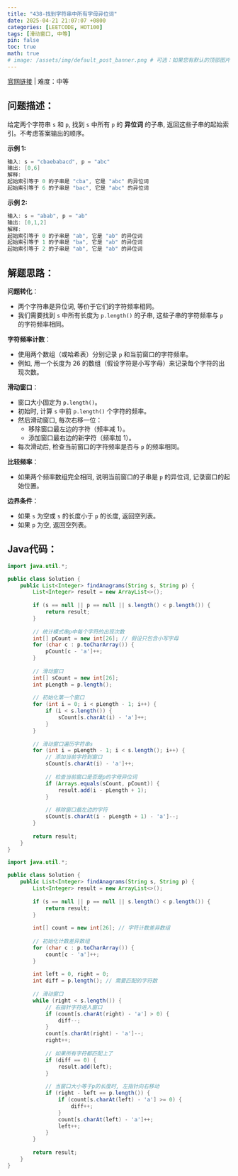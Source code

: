 ```yaml
---
title: "438-找到字符串中所有字母异位词"
date: 2025-04-21 21:07:07 +0800
categories: [LEETCODE, HOT100]
tags: [滑动窗口, 中等]
pin: false
toc: true
math: true
# image: /assets/img/default_post_banner.png # 可选：如果您有默认的顶部图片, 取消注释并修改路径
---
```


[官网链接](https://leetcode.cn/problems/find-all-anagrams-in-a-string/) \| 难度：中等

## 问题描述：

给定两个字符串 `s` 和 `p`, 找到 `s` 中所有 `p` 的 **异位词** 的子串, 返回这些子串的起始索引。不考虑答案输出的顺序。


**示例 1:**

```java
输入: s = "cbaebabacd", p = "abc"
输出: [0,6]
解释:
起始索引等于 0 的子串是 "cba", 它是 "abc" 的异位词
起始索引等于 6 的子串是 "bac", 它是 "abc" 的异位词
```

 **示例 2:**

```java
输入: s = "abab", p = "ab"
输出: [0,1,2]
解释:
起始索引等于 0 的子串是 "ab", 它是 "ab" 的异位词
起始索引等于 1 的子串是 "ba", 它是 "ab" 的异位词
起始索引等于 2 的子串是 "ab", 它是 "ab" 的异位词
```

## 解题思路：

**问题转化**：

- 两个字符串是异位词, 等价于它们的字符频率相同。
- 我们需要找到 `s` 中所有长度为 `p.length()` 的子串, 这些子串的字符频率与 `p` 的字符频率相同。

**字符频率计数**：

- 使用两个数组（或哈希表）分别记录 `p` 和当前窗口的字符频率。
- 例如, 用一个长度为 26 的数组（假设字符是小写字母）来记录每个字符的出现次数。

**滑动窗口**：

- 窗口大小固定为 `p.length()`。
- 初始时, 计算 `s` 中前 `p.length()` 个字符的频率。
- 然后滑动窗口, 每次右移一位：
  - 移除窗口最左边的字符（频率减 1）。
  - 添加窗口最右边的新字符（频率加 1）。
- 每次滑动后, 检查当前窗口的字符频率是否与 `p` 的频率相同。

**比较频率**：

- 如果两个频率数组完全相同, 说明当前窗口的子串是 `p` 的异位词, 记录窗口的起始位置。

**边界条件**：

- 如果 `s` 为空或 `s` 的长度小于 `p` 的长度, 返回空列表。
- 如果 `p` 为空, 返回空列表。

## Java代码：

```java
import java.util.*;

public class Solution {
    public List<Integer> findAnagrams(String s, String p) {
        List<Integer> result = new ArrayList<>();
        
        if (s == null || p == null || s.length() < p.length()) {
            return result;
        }
        
        // 统计模式串p中每个字符的出现次数
        int[] pCount = new int[26]; // 假设只包含小写字母
        for (char c : p.toCharArray()) {
            pCount[c - 'a']++;
        }
        
        // 滑动窗口
        int[] sCount = new int[26];
        int pLength = p.length();
        
        // 初始化第一个窗口
        for (int i = 0; i < pLength - 1; i++) {
            if (i < s.length()) {
                sCount[s.charAt(i) - 'a']++;
            }
        }
        
        // 滑动窗口遍历字符串s
        for (int i = pLength - 1; i < s.length(); i++) {
            // 添加当前字符到窗口
            sCount[s.charAt(i) - 'a']++;
            
            // 检查当前窗口是否是p的字母异位词
            if (Arrays.equals(sCount, pCount)) {
                result.add(i - pLength + 1);
            }
            
            // 移除窗口最左边的字符
            sCount[s.charAt(i - pLength + 1) - 'a']--;
        }
        
        return result;
    }
}
```

```java
import java.util.*;

public class Solution {
    public List<Integer> findAnagrams(String s, String p) {
        List<Integer> result = new ArrayList<>();
        
        if (s == null || p == null || s.length() < p.length()) {
            return result;
        }
        
        int[] count = new int[26]; // 字符计数差异数组
        
        // 初始化计数差异数组
        for (char c : p.toCharArray()) {
            count[c - 'a']++;
        }
        
        int left = 0, right = 0;
        int diff = p.length(); // 需要匹配的字符数
        
        // 滑动窗口
        while (right < s.length()) {
            // 右指针字符进入窗口
            if (count[s.charAt(right) - 'a'] > 0) {
                diff--;
            }
            count[s.charAt(right) - 'a']--;
            right++;
            
            // 如果所有字符都匹配上了
            if (diff == 0) {
                result.add(left);
            }
            
            // 当窗口大小等于p的长度时, 左指针向右移动
            if (right - left == p.length()) {
                if (count[s.charAt(left) - 'a'] >= 0) {
                    diff++;
                }
                count[s.charAt(left) - 'a']++;
                left++;
            }
        }
        
        return result;
    }
}
```


